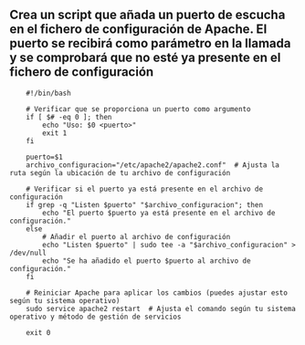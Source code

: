 ## Crea un script que añada un puerto de escucha en el fichero de configuración de Apache. El puerto se recibirá como parámetro en la llamada y se comprobará que no esté ya presente en el fichero de configuración

        #!/bin/bash
        
        # Verificar que se proporciona un puerto como argumento
        if [ $# -eq 0 ]; then
            echo "Uso: $0 <puerto>"
            exit 1
        fi
        
        puerto=$1
        archivo_configuracion="/etc/apache2/apache2.conf"  # Ajusta la ruta según la ubicación de tu archivo de configuración
        
        # Verificar si el puerto ya está presente en el archivo de configuración
        if grep -q "Listen $puerto" "$archivo_configuracion"; then
            echo "El puerto $puerto ya está presente en el archivo de configuración."
        else
            # Añadir el puerto al archivo de configuración
            echo "Listen $puerto" | sudo tee -a "$archivo_configuracion" > /dev/null
            echo "Se ha añadido el puerto $puerto al archivo de configuración."
        fi
        
        # Reiniciar Apache para aplicar los cambios (puedes ajustar esto según tu sistema operativo)
        sudo service apache2 restart  # Ajusta el comando según tu sistema operativo y método de gestión de servicios
        
        exit 0
        
